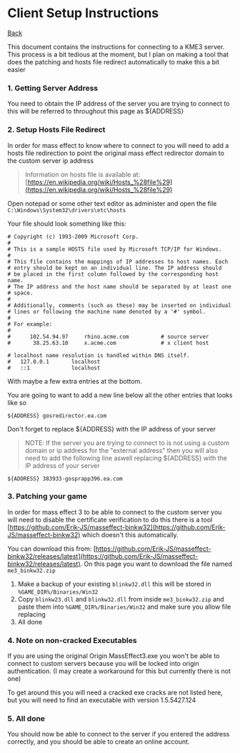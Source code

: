 # Client Setup Instructions

[Back](../README.md)

This document contains the instructions for connecting to a KME3 server. This process is a bit tedious at the moment,
but I plan on making a tool that does the patching and hosts file redirect automatically to make this a bit easier

### 1. Getting Server Address
You need to obtain the IP address of the server you are trying to connect to this
will be referred to throughout this page as ${ADDRESS}

### 2. Setup Hosts File Redirect

In order for mass effect to know where to connect to you will need to add a hosts file redirection 
to point the original mass effect redirector domain to the custom server ip address

> Information on hosts file is available at: [https://en.wikipedia.org/wiki/Hosts_%28file%29](https://en.wikipedia.org/wiki/Hosts_%28file%29)

Open notepad or some other text editor as administer and open the file
`C:\Windows\System32\drivers\etc\hosts`

Your file should look something like this:
```
# Copyright (c) 1993-2009 Microsoft Corp.
#
# This is a sample HOSTS file used by Microsoft TCP/IP for Windows.
#
# This file contains the mappings of IP addresses to host names. Each
# entry should be kept on an individual line. The IP address should
# be placed in the first column followed by the corresponding host name.
# The IP address and the host name should be separated by at least one
# space.
#
# Additionally, comments (such as these) may be inserted on individual
# lines or following the machine name denoted by a '#' symbol.
#
# For example:
#
#      102.54.94.97     rhino.acme.com          # source server
#       38.25.63.10     x.acme.com              # x client host

# localhost name resolution is handled within DNS itself.
#	127.0.0.1       localhost
#	::1             localhost
```

With maybe a few extra entries at the bottom. 

You are going to want to add a new line below all the other entries that looks like so

```
${ADDRESS} gosredirector.ea.com
```

Don't forget to replace ${ADDRESS} with the IP address of your server

> NOTE: If the server you are trying to connect to is not using a custom domain or ip address
> for the "external address" then you will also need to add the following line aswell
> replacing ${ADDRESS} with the IP address of your server

```
${ADDRESS} 383933-gosprapp396.ea.com
```

### 3. Patching your game
In order for mass effect 3 to be able to connect to the custom server you will need to disable the certificate verification
to do this there is a tool [https://github.com/Erik-JS/masseffect-binkw32](https://github.com/Erik-JS/masseffect-binkw32) which
doesn't this automatically.

You can download this from: [https://github.com/Erik-JS/masseffect-binkw32/releases/latest](https://github.com/Erik-JS/masseffect-binkw32/releases/latest).
On this page you want to download the file named `me3_binkw32.zip`

1. Make a backup of your existing `blinkw32.dll` this will be stored in `%GAME_DIR%/Binaries/Win32`
2. Copy `blinkw23.dll` and `blinkw32.dll` from inside `me3_binkw32.zip` and paste them into `%GAME_DIR%/Binaries/Win32` and make sure you allow file replacing
3. All done 

### 4. Note on non-cracked Executables
If you are using the original Origin MassEffect3.exe you won't be able to connect to custom servers because you will be
locked into origin authentication. (I may create a workaround for this but currently there is not one)

To get around this you will need a cracked exe cracks are not listed here, but you will need to find an executable with version 1.5.5427.124

### 5. All done
You should now be able to connect to the server if you entered the address correctly, and you should be able
to create an online account.

